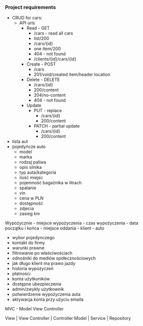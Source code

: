 ### Project requirements
- CRUD for cars:
  - API urls
    - Read - GET
      - /cars - read all cars
      - list/200
      - /cars/{id}
      - one item/200
      - 404 - not found
      - /clients/{id}/cars/{id}
    - Create - POST
      - /cars
      - 201/void/created item/header location
    - Delete - DELETE
      - /cars/{id}
      - 200/content
      - 204/no-content
      - 404 - not found
    - Update
      - PUT - replace
        - /cars/{id}
        - 200/content
      - PATCH - partial update
        - /cars/{id}
        - 200/content
- lista aut
- pojedyńcze auto 
  - model
  - marka
  - rodzaj paliwa
  - opis silnika
  - typ auta/kategoria
  - ilość miejsc
  - pojemność bagażnika w litrach
  - spalanie
  - vin
  - cena w PLN
  - dostępność
  - zdjecia
  - zasieg km

Wypożycznie
    - miejsce wypożyczenia
    - czas wypożyczenia - data początku i końca
    - miejsce oddania
    - klient
    - auto
 
- wybor pojedynczego
- kontakt do firmy
- warunki prawne
- filtrowanie po właściwościach
- odnośniki do mediów społecznościowych
- jak długo klient ma prawo jazdy
- historia wypożyczeń
- płatności
- konta użytkoników
- dostępne ubezpieczenia
- admin/zwykły użytkownik
- potwierdzenie wypożyczenia auta
- aktywacja konta przy użyciu emaila

MVC - Model View Controller

View        | View
Controller  | Controller
Model       | Service
            | Repository